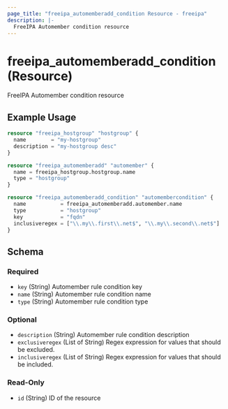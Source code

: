 ```yaml
---
page_title: "freeipa_automemberadd_condition Resource - freeipa"
description: |-
  FreeIPA Automember condition resource
---
```


# freeipa_automemberadd_condition (Resource)

FreeIPA Automember condition resource


## Example Usage

```terraform
resource "freeipa_hostgroup" "hostgroup" {
  name        = "my-hostgroup"
  description = "my-hostgroup desc"
}

resource "freeipa_automemberadd" "automember" {
  name = freeipa_hostgroup.hostgroup.name
  type = "hostgroup"
}

resource "freeipa_automemberadd_condition" "automembercondition" {
  name           = freeipa_automemberadd.automember.name
  type           = "hostgroup"
  key            = "fqdn"
  inclusiveregex = ["\\.my\\.first\\.net$", "\\.my\\.second\\.net$"]
}
```




<!-- schema generated by tfplugindocs -->
## Schema

### Required

- `key` (String) Automember rule condition key
- `name` (String) Automember rule condition name
- `type` (String) Automember rule condition type

### Optional

- `description` (String) Automember rule condition description
- `exclusiveregex` (List of String) Regex expression for values that should be excluded.
- `inclusiveregex` (List of String) Regex expression for values that should be included.

### Read-Only

- `id` (String) ID of the resource
